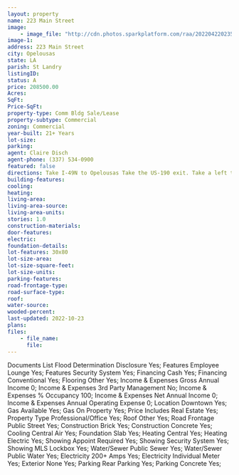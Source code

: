 ```yaml
---
layout: property
name: 223 Main Street
image:
    - image_file: "http://cdn.photos.sparkplatform.com/raa/20220422023552622989000000.jpg"
image-1:
address: 223 Main Street
city: Opelousas
state: LA
parish: St Landry
listingID: 
status: A
price: 208500.00
Acres: 
SqFt: 
Price-SqFt: 
property-type: Comm Bldg Sale/Lease
property-subtype: Commercial
zoning: Commercial
year-built: 21+ Years
lot-size: 
parking: 
agent: Claire Disch
agent-phone: (337) 534-0900
featured: false
directions: Take I-49N to Opelousas Take the US-190 exit. Take a left to go under the overpass. Go down to take a left on Main st.
building-features: 
cooling: 
heating: 
living-area: 
living-area-source: 
living-area-units: 
stories: 1.0
construction-materials: 
door-features: 
electric: 
foundation-details: 
lot-features: 30x80
lot-size-area: 
lot-size-square-feet: 
lot-size-units: 
parking-features: 
road-frontage-type: 
road-surface-type: 
roof: 
water-source: 
wooded-percent: 
last-updated: 2022-10-23
plans: 
files:
    - file_name:
      file:
---
```

Documents List	Flood Determination Disclosure	Yes;
Features	Employee Lounge	Yes;
Features	Security System	Yes;
Financing	Cash	Yes;
Financing	Conventional	Yes;
Flooring	Other	Yes;
Income & Expenses	Gross Annual Income	0;
Income & Expenses	3rd Party Management	No;
Income & Expenses	% Occupancy	100;
Income & Expenses	Net Annual Income	0;
Income & Expenses	Annual Operating Expense	0;
Location	Downtown	Yes;
Gas	Available	Yes;
Gas	On Property	Yes;
Price Includes	Real Estate	Yes;
Property Type	Professional/Office	Yes;
Roof	Other	Yes;
Road Frontage	Public Street	Yes;
Construction	Brick	Yes;
Construction	Concrete	Yes;
Cooling	Central Air	Yes;
Foundation	Slab	Yes;
Heating	Central	Yes;
Heating	Electric	Yes;
Showing	Appoint Required	Yes;
Showing	Security System	Yes;
Showing	MLS Lockbox	Yes;
Water/Sewer	Public Sewer	Yes;
Water/Sewer	Public Water	Yes;
Electricity	200+ Amps	Yes;
Electricity	Individual Meter	Yes;
Exterior	None	Yes;
Parking	Rear Parking	Yes;
Parking	Concrete	Yes;

